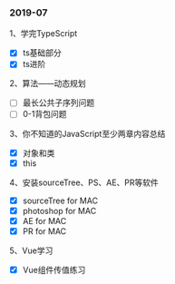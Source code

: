 ### 2019-07

1、学完TypeScript

 - [x] ts基础部分
 - [x] ts进阶

2、算法——动态规划

 - [ ] 最长公共子序列问题
 - [ ] 0-1背包问题

3、你不知道的JavaScript至少两章内容总结

 - [x] 对象和类
 - [x] this

4、安装sourceTree、PS、AE、PR等软件 

 - [x] sourceTree for MAC
 - [x] photoshop for MAC
 - [x] AE for MAC
 - [x] PR for MAC

 5、Vue学习

 - [x] Vue组件传值练习